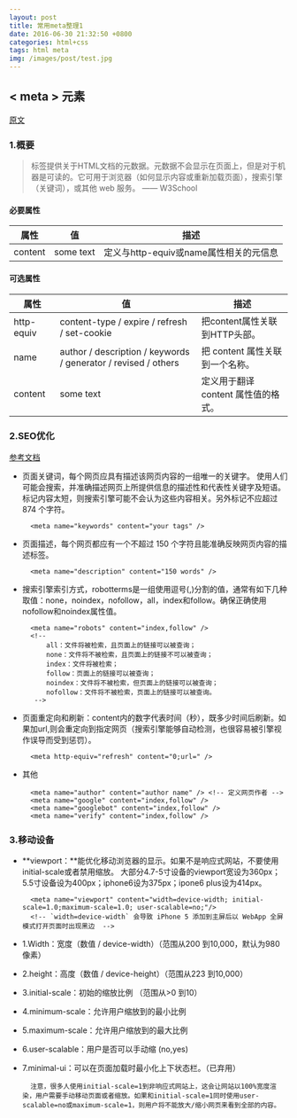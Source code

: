 ```yaml
---
layout: post
title: 常用meta整理1
date: 2016-06-30 21:32:50 +0800
categories: html+css
tags: html meta
img: /images/post/test.jpg
---
```

## < meta > 元素
[原文](http://segmentfault.com/blog/ciaocc/1190000002407912#articleHeader1)

### 1.概要

> 标签提供关于HTML文档的元数据。元数据不会显示在页面上，但是对于机器是可读的。它可用于浏览器（如何显示内容或重新加载页面），搜索引擎（关键词），或其他 web 服务。 —— W3School

#### 必要属性

属性| 值 | 描述
--|--|--
content| some text | 定义与http-equiv或name属性相关的元信息

#### 可选属性

属性| 值 | 描述
-----|----|-------
http-equiv|	content-type / expire / refresh / set-cookie  |把content属性关联到HTTP头部。
name      |	author / description / keywords / generator / revised / others |把 content 属性关联到一个名称。
content   |	some text            |	定义用于翻译 content 属性值的格式。

### 2.SEO优化
[参考文档](http://msdn.microsoft.com/zh-cn/library/ff724016)

* 页面关键词，每个网页应具有描述该网页内容的一组唯一的关键字。
使用人们可能会搜索，并准确描述网页上所提供信息的描述性和代表性关键字及短语。标记内容太短，则搜索引擎可能不会认为这些内容相关。另外标记不应超过 874 个字符。

		<meta name="keywords" content="your tags" />
		
* 页面描述，每个网页都应有一个不超过 150 个字符且能准确反映网页内容的描述标签。

		<meta name="description" content="150 words" />
		
* 搜索引擎索引方式，robotterms是一组使用逗号(,)分割的值，通常有如下几种取值：none，noindex，nofollow，all，index和follow。确保正确使用nofollow和noindex属性值。

		<meta name="robots" content="index,follow" />
		<!--
		    all：文件将被检索，且页面上的链接可以被查询；
		    none：文件将不被检索，且页面上的链接不可以被查询；
		    index：文件将被检索；
		    follow：页面上的链接可以被查询；
		    noindex：文件将不被检索，但页面上的链接可以被查询；
		    nofollow：文件将不被检索，页面上的链接可以被查询。
		 -->
		 
* 页面重定向和刷新：content内的数字代表时间（秒），既多少时间后刷新。如果加url,则会重定向到指定网页（搜索引擎能够自动检测，也很容易被引擎视作误导而受到惩罚）。

		<meta http-equiv="refresh" content="0;url=" />
		
* 其他

		<meta name="author" content="author name" /> <!-- 定义网页作者 -->
		<meta name="google" content="index,follow" />
		<meta name="googlebot" content="index,follow" />
		<meta name="verify" content="index,follow" />

### 3.移动设备
* **viewport：**能优化移动浏览器的显示。如果不是响应式网站，不要使用initial-scale或者禁用缩放。
大部分4.7-5寸设备的viewport宽设为360px；5.5寸设备设为400px；iphone6设为375px；ipone6 plus设为414px。


		<meta name="viewport" content="width=device-width; initial-scale=1.0;maximum-scale=1.0; user-scalable=no;"/>
		<!-- `width=device-width` 会导致 iPhone 5 添加到主屏后以 WebApp 全屏模式打开页面时出现黑边  -->
		
* 1.Width：宽度（数值 / device-width）（范围从200 到10,000，默认为980 像素）
* 2.height：高度（数值 / device-height）（范围从223 到10,000）
* 3.initial-scale：初始的缩放比例 （范围从>0 到10）
* 4.minimum-scale：允许用户缩放到的最小比例
* 5.maximum-scale：允许用户缩放到的最大比例
* 6.user-scalable：用户是否可以手动缩 (no,yes)
* 7.minimal-ui：可以在页面加载时最小化上下状态栏。（已弃用）

		注意，很多人使用initial-scale=1到非响应式网站上，这会让网站以100%宽度渲染，用户需要手动移动页面或者缩放。如果和initial-scale=1同时使用user-scalable=no或maximum-scale=1，则用户将不能放大/缩小网页来看到全部的内容。

		
		
		
		
		
		